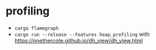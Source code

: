 
# profiling

- `cargo flamegraph`
- `cargo run --release --features heap_profiling` with https://nnethercote.github.io/dh_view/dh_view.html